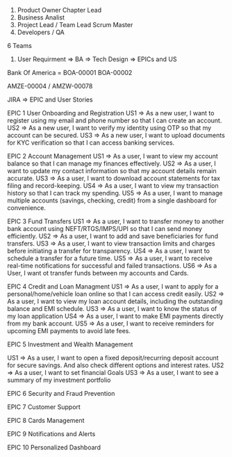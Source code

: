 
1. Product Owner 
    Chapter Lead 
2. Business Analist
3. Project Lead / Team Lead 
    Scrum Master
4. Developers / QA 


6 Teams 


 

1. User Requirment => BA => Tech Design => EPICs and US


Bank Of America = BOA-00001 BOA-00002 

AMZE-00004 / AMZW-00078

JIRA => EPIC and User Stories 

EPIC 1
User Onboarding and Registration 
US1 => As a new user, I want to register using my email and phone number so that I can create an account.
US2 => As a new user, I want to verify my identity using OTP so that my account can be secured.
US3 => As a new user, I want to upload documents for KYC verification so that I can access banking services.

EPIC 2
Account Management
US1 => As a user, I want to view my account balance so that I can manage my finances effectively.
US2 => As a user, I want to update my contact information so that my account details remain accurate.
US3 => As a user, I want to download account statements for tax filing and record-keeping.
US4 => As a user, I want to view my transaction history so that I can track my spending.
US5 => As a user, I want to manage multiple accounts (savings, checking, credit) from a single dashboard for convenience.

EPIC 3
Fund Transfers
US1 => As a user, I want to transfer money to another bank account using NEFT/RTGS/IMPS/UPI so that I can send money efficiently.
US2 => As a user, I want to add and save beneficiaries for fund transfers.
US3 => As a user, I want to view transaction limits and charges before initiating a transfer for transparency.
US4 => As a user, I want to schedule a transfer for a future time.
US5 => As a user, I want to receive real-time notifications for successful and failed transactions.
US6 => As a User, I want ot transfer funds between my accounts and Cards.

EPIC 4
Credit and Loan Managment 
US1 => As a user, I want to apply for a personal/home/vehicle loan online so that I can access credit easily.
US2 => As a user, I want to view my loan account details, including the outstanding balance and EMI schedule.
US3 => As a user, I want to know the status of my loan application
US4 => As a user, I want to make EMI payments directly from my bank account.
US5 => As a user, I want to receive reminders for upcoming EMI payments to avoid late fees.

EPIC 5 
Investment and Wealth Management

US1 => As a user, I want to open a fixed deposit/recurring deposit account for secure savings. And also check different options and interest rates.
US2 => As a user, I want to set financial Goals
US3 => As a user, I want to see a summary of my investment portfolio

EPIC 6 
Security and Fraud Prevention

EPIC 7 
Customer Support

EPIC 8
Cards Management

EPIC 9
Notifications and Alerts

EPIC 10
Personalized Dashboard
